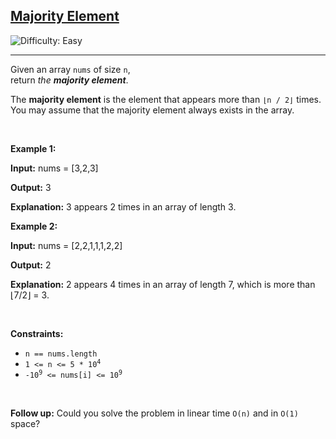 <h2>
  <a href="https://leetcode.com/problems/majority-element">
    Majority Element
  </a>
</h2>

<img src='https://img.shields.io/badge/Difficulty-Easy-brightgreen' alt='Difficulty: Easy' />
<hr>

<p>
  Given an array <code>nums</code> of size <code>n</code>,<br>
  return <em>the <strong>majority element</strong></em>.
</p>

<p>
  The <strong>majority element</strong> is the element that appears more than <code>⌊n / 2⌋</code> times.<br>
  You may assume that the majority element always exists in the array.
</p>

<br>

<p><strong class="example">Example 1:</strong></p>
<div class="example-block">
  <p><strong>Input:</strong> <span class="example-io">nums = [3,2,3]</span></p>
  <p><strong>Output:</strong> <span class="example-io">3</span></p>
  <p><strong>Explanation:</strong> 3 appears 2 times in an array of length 3.</p>
</div>

<p><strong class="example">Example 2:</strong></p>
<div class="example-block">
  <p><strong>Input:</strong> <span class="example-io">nums = [2,2,1,1,1,2,2]</span></p>
  <p><strong>Output:</strong> <span class="example-io">2</span></p>
  <p><strong>Explanation:</strong> 2 appears 4 times in an array of length 7, which is more than ⌊7/2⌋ = 3.</p>
</div>

<br>

<p><strong>Constraints:</strong></p>
<ul>
  <li><code>n == nums.length</code></li>
  <li><code>1 &lt;= n &lt;= 5 * 10<sup>4</sup></code></li>
  <li><code>-10<sup>9</sup> &lt;= nums[i] &lt;= 10<sup>9</sup></code></li>
</ul>

<br>

<p><strong>Follow up:</strong> Could you solve the problem in linear time <code>O(n)</code> and in <code>O(1)</code> space?</p>
